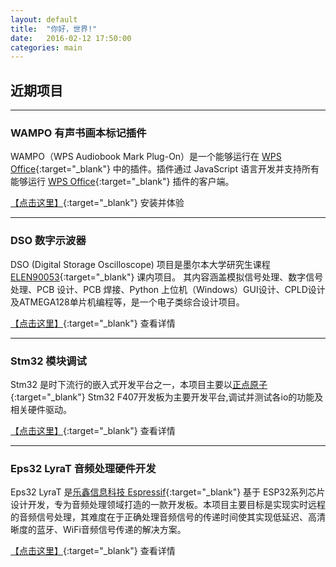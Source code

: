 ```yaml
---
layout: default
title:  "你好，世界!"
date:   2016-02-12 17:50:00
categories: main
---
```

## 近期项目

-----


### WAMPO 有声书画本标记插件

WAMPO（WPS Audiobook Mark Plug-On）是一个能够运行在 [WPS Office](https://www.wps.cn/){:target="_blank"} 中的插件。插件通过 JavaScript 语言开发并支持所有能够运行 [WPS Office](https://www.wps.cn/){:target="_blank"}  插件的客户端。

[【点击这里】](/WAMPO/){:target="_blank"}  安装并体验

-----

### DSO 数字示波器

DSO (Digital Storage Oscilloscope) 项目是墨尔本大学研究生课程 [ELEN90053](https://handbook.unimelb.edu.au/2021/subjects/elen90053){:target="_blank"}  课内项目。 其内容涵盖模拟信号处理、数字信号处理、PCB 设计、PCB 焊接、Python 上位机（Windows）GUI设计、CPLD设计及ATMEGA128单片机编程等，是一个电子类综合设计项目。

[【点击这里】](){:target="_blank"}  查看详情

---

### Stm32 模块调试

Stm32 是时下流行的嵌入式开发平台之一，本项目主要以[正点原子](http://www.alientek.com/){:target="_blank"} Stm32 F407开发板为主要开发平台,调试并测试各io的功能及相关硬件驱动。

[【点击这里】](){:target="_blank"}  查看详情

---

### Eps32 LyraT 音频处理硬件开发

Eps32 LyraT 是[乐鑫信息科技 Espressif](https://www.espressif.com/){:target="_blank"}  基于 ESP32系列芯片设计开发，专为音频处理领域打造的一款开发板。本项目主要目标是实现实时远程的音频信号处理，其难度在于正确处理音频信号的传递时间使其实现低延迟、高清晰度的蓝牙、WiFi音频信号传递的解决方案。

[【点击这里】](){:target="_blank"}  查看详情
